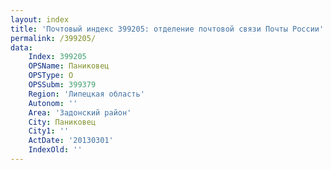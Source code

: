 ```yaml
---
layout: index
title: 'Почтовый индекс 399205: отделение почтовой связи Почты России'
permalink: /399205/
data:
    Index: 399205
    OPSName: Паниковец
    OPSType: О
    OPSSubm: 399379
    Region: 'Липецкая область'
    Autonom: ''
    Area: 'Задонский район'
    City: Паниковец
    City1: ''
    ActDate: '20130301'
    IndexOld: ''
---
```

